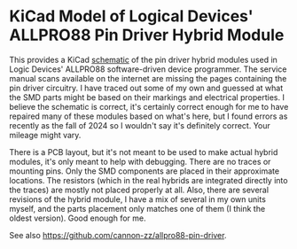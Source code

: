 # KiCad Model of Logical Devices' ALLPRO88 Pin Driver Hybrid Module

This provides a KiCad [schematic](https://github.com/user-attachments/files/18313998/pin_driver_hybrid.pdf) of the pin driver hybrid modules used in Logic Devices' ALLPRO88 software-driven device programmer.  The service manual scans available on the internet are missing the pages containing the pin driver circuitry.  I have traced out some of my own and guessed at what the SMD parts might be based on their markings and electrical properties.  I believe the schematic is correct, it's certainly correct enough for me to have repaired many of these modules based on what's here, but I found errors as recently as the fall of 2024 so I wouldn't say it's definitely correct.  Your mileage might vary.

There is a PCB layout, but it's not meant to be used to make actual hybrid modules, it's only meant to help with debugging.  There are no traces or mounting pins.  Only the SMD components are placed in their approximate locations.  The resistors (which in the real hybrids are integrated directly into the traces) are mostly not placed properly at all.  Also, there are several revisions of the hybrid module, I have a mix of several in my own units myself, and the parts placement only matches one of them (I think the oldest version).  Good enough for me.

See also https://github.com/cannon-zz/allpro88-pin-driver.
